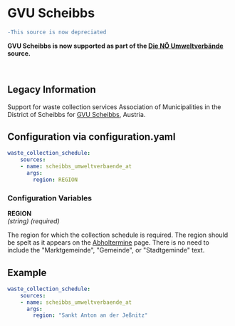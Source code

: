 # GVU Scheibbs

```diff
-This source is now depreciated
``````
**GVU Scheibbs is now supported as part of the [Die NÖ Umweltverbände](/doc/source/umweltverbaende_at.md) source.**

<br>

## Legacy Information

Support for waste collection services Association of Municipalities in the District of Scheibbs for [GVU Scheibbs](https://scheibbs.umweltverbaende.at), Austria.

## Configuration via configuration.yaml

```yaml
waste_collection_schedule:
    sources:
    - name: scheibbs_umweltverbaende_at
      args:
        region: REGION

```

### Configuration Variables

**REGION**  
*(string) (required)*

The region for which the collection schedule is required. The region should be spelt as it appears on the [Abholtermine](https://scheibbs.umweltverbaende.at/?kat=32) page. There is no need to include the "Marktgemeinde", "Gemeinde", or "Stadtgeminde" text.


## Example

```yaml
waste_collection_schedule:
    sources:
    - name: scheibbs_umweltverbaende_at
      args:
        region: "Sankt Anton an der Jeßnitz"